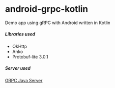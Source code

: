# android-grpc-kotlin
Demo app using gRPC with Android written in Kotlin

##### Libraries used
* OkHttp
* Anko
* Protobuf-lite 3.0.1

##### Server used
[GRPC Java Server](https://github.com/vivekkartha/java-grpc-server "GRPC Java Server")
